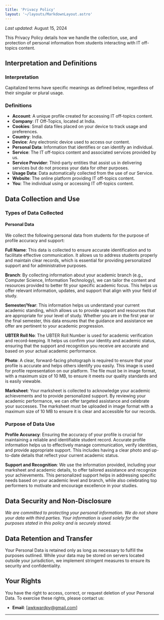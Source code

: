 ```yaml
---
title: 'Privacy Policy'
layout: '~/layouts/MarkdownLayout.astro'
---
```


_Last updated_: August 15, 2024

This Privacy Policy details how we handle the collection, use, and protection of personal information from students interacting with IT off-topics content.

## Interpretation and Definitions

### Interpretation

Capitalized terms have specific meanings as defined below, regardless of their singular or plural usage.

### Definitions

- **Account**: A unique profile created for accessing IT off-topics content.
- **Company**: IT Off-Topics, located at India.
- **Cookies**: Small data files placed on your device to track usage and preferences.
- **Country**: India.
- **Device**: Any electronic device used to access our content.
- **Personal Data**: Information that identifies or can identify an individual.
- **Service**: The IT off-topics content and associated services provided by us.
- **Service Provider**: Third-party entities that assist us in delivering services but do not process your data for other purposes.
- **Usage Data**: Data automatically collected from the use of our Service.
- **Website**: The online platform providing IT off-topics content.
- **You**: The individual using or accessing IT off-topics content.

## Data Collection and Use

### Types of Data Collected

#### Personal Data

We collect the following personal data from students for the purpose of profile accuracy and support:

**Full Name**: This data is collected to ensure accurate identification and to facilitate effective communication. It allows us to address students properly and maintain clear records, which is essential for providing personalized support and for administrative purposes.

**Branch**: By collecting information about your academic branch (e.g., Computer Science, Information Technology), we can tailor the content and resources provided to better fit your specific academic focus. This helps us offer relevant information, updates, and support that align with your field of study.

**Semester/Year**: This information helps us understand your current academic standing, which allows us to provide support and resources that are appropriate for your level of study. Whether you are in the first year or the final semester, this data ensures that the guidance and assistance we offer are pertinent to your academic progression.

**UBTER Roll No**: The UBTER Roll Number is used for academic verification and record-keeping. It helps us confirm your identity and academic status, ensuring that the support and recognition you receive are accurate and based on your actual academic performance.

**Photo**: A clear, forward-facing photograph is required to ensure that your profile is accurate and helps others identify you easily. This image is used for profile representation on our platform. The file must be in image format, with a maximum size of 10 MB, to ensure it meets our quality standards and is easily viewable.

**Marksheet**: Your marksheet is collected to acknowledge your academic achievements and to provide personalized support. By reviewing your academic performance, we can offer targeted assistance and celebrate your successes. The marksheet must be uploaded in image format with a maximum size of 10 MB to ensure it is clear and accessible for our records.

### Purpose of Data Use

**Profile Accuracy**: Ensuring the accuracy of your profile is crucial for maintaining a reliable and identifiable student record. Accurate profile information helps us to effectively manage communication, verify identities, and provide appropriate support. This includes having a clear photo and up-to-date details that reflect your current academic status.

**Support and Recognition**: We use the information provided, including your marksheet and academic details, to offer tailored assistance and recognize your achievements. This personalized support helps in addressing specific needs based on your academic level and branch, while also celebrating top performers to motivate and encourage excellence in your studies.

## Data Security and Non-Disclosure

_We are committed to protecting your personal information. We do not share your data with third parties. Your information is used solely for the purposes stated in this policy and is securely stored._

## Data Retention and Transfer

Your Personal Data is retained only as long as necessary to fulfill the purposes outlined. While your data may be stored on servers located outside your jurisdiction, we implement stringent measures to ensure its security and confidentiality.

## Your Rights

You have the right to access, correct, or request deletion of your Personal Data. To exercise these rights, please contact us:

- **Email**: [awkwardpy@gmail.com]

---
